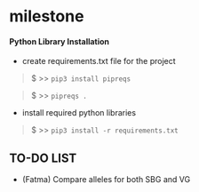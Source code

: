 # milestone

#### Python Library Installation

- create requirements.txt file for the project

> $ >> `pip3 install pipreqs`

> $ >> `pipreqs .`

- install required python libraries
> $ >> `pip3 install -r requirements.txt`

## TO-DO LIST

- (Fatma) Compare alleles for both SBG and VG
